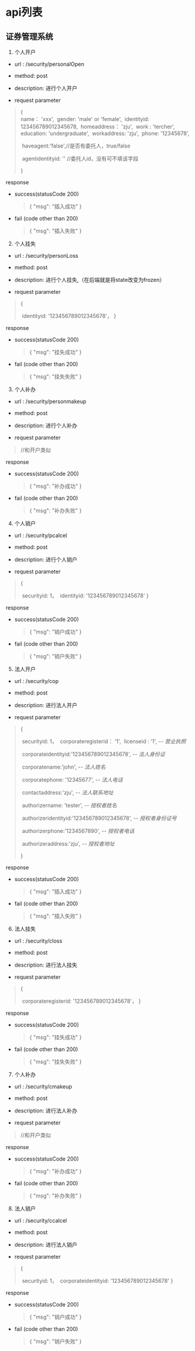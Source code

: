# api列表
## 证券管理系统
1. 个人开户
- url : /security/personalOpen

- method: post

- description: 进行个人开户

- request parameter
> { 	
> ​	name： 'xxx',
> ​	gender: 'male' or 'female',
> ​	identityid: 123456789012345678,
> ​	homeaddress： 'zju',
> ​	work : 'tercher',
> ​	education: 'undergraduate',
> ​	workaddress: 'zju',
> ​	phone: '12345678',
>
> ​	haveagent:'false',//是否有委托人，true/false
>
> ​	agentidentityid: '' //委托人id，没有可不填该字段
>
> }

response

- success(statusCode 200)

  >  {
  >      "msg": "插入成功"
  >  }	
  
- fail (code other than 200)

  >{
  >  "msg": "插入失败"
  >}	

2. 个人挂失

- url : /security/personLoss

- method: post

- description: 进行个人挂失,（在后端就是将state改变为frozen）

- request parameter
> { 	
>
> ​	identityid: '123456789012345678'，
> }

response

- success(statusCode 200)

  >  {
  >      "msg": "挂失成功"
  >  }	
  
- fail (code other than 200)

  >{
  >  "msg": "挂失失败"
  >}	
  


3. 个人补办

 - url : /security/personmakeup

- method: post

- description: 进行个人补办

- request parameter
> //和开户类似

response

- success(statusCode 200)

  >  {
  >      "msg": "补办成功"
  >  }	
  
- fail (code other than 200)

  >{
  >  "msg": "补办失败"
  >}	
4. 个人销户

- url : /security/pcalcel

- method: post

- description: 进行个人销户

- request parameter
> { 	
>
> ​	securityid: 1，
> ​	identityid: '123456789012345678'
> }

response

- success(statusCode 200)

  >  {
  >      "msg": "销户成功"
  >  }	
  
- fail (code other than 200)

  >{
  >  	"msg": "销户失败"
  >}	

5. 法人开户
- url : /security/cop

- method: post

- description: 进行法人开户

- request parameter
> { 	
>
> ​	securityid: 1，
> ​	corporateregisterid： '1',
> ​	licenseid : '1', *-- 营业执照*
>
> ​    corporateidentityid:'123456789012345678', *-- 法人身份证*
>
> ​    corporatename:'john', *-- 法人姓名*
>
> ​    corporatephone: '12345677', *-- 法人电话*
>
> ​    contactaddress:'zju', *-- 法人联系地址* 
>
> ​    authorizername: 'tester', *-- 授权者姓名* 
>
> ​    authorizeridentityid:'123456789012345678', *-- 授权者身份证号* 
>
> ​    authorizerphone:'1234567890', *-- 授权者电话* 
>
> ​    authorizeraddress:'zju', *-- 授权者地址* 
>
> }

response

- success(statusCode 200)

  >  {
  >      "msg": "插入成功"
  >  }	
  
- fail (code other than 200)

  >{
  >  "msg": "插入失败"
  >}	

6. 法人挂失

- url : /security/closs

- method: post

- description: 进行法人挂失

- request parameter
> { 	
>
> ​	corporateregisterid: '123456789012345678'，
> }

response

- success(statusCode 200)

  >  {
  >      "msg": "挂失成功"
  >  }	
  
- fail (code other than 200)

  >{
  >  "msg": "挂失失败"
  >}	
  

7. 个人补办

 - url : /security/cmakeup

- method: post

- description: 进行法人补办

- request parameter
> //和开户类似

response

- success(statusCode 200)

  >  {
  >      "msg": "补办成功"
  >  }	
  
- fail (code other than 200)

  >{
  >  "msg": "补办失败"
  >}	
8. 法人销户

- url : /security/ccalcel

- method: post

- description: 进行法人销户

- request parameter
> { 	
>
> ​	securityid: 1，
> ​	corporateidentityid: '123456789012345678'
> }

response

- success(statusCode 200)

  >  {
  >      "msg": "销户成功"
  >  }	
  
- fail (code other than 200)

  >{
  >  	"msg": "销户失败"
  >}	